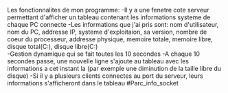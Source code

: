 Les fonctionnalites de mon programme:
    -Il y a une fenetre cote serveur permettant d'afficher un tableau contenant les informations systeme de chaque PC connecte
    -Les informations que j'ai pris sont: nom d'utilisateur, nom du PC, addresse IP, systeme d'exploitaion, sa version, nombre de coeur du processeur, addresse physique, memoire totale, memoire libre, disque total(C:), disque libre(C:)  
    -Gestion dynamique qui se fait toutes les 10 secondes 
    -A chaque 10 secondes passe, une nouvelle ligne s'ajoute au tableau avec les informations a cet instant la (par exemple une diminution de la taille libre du disque)
    -Si il y a plusieurs clients connectes au port du serveur, leurs informations s'afficheront dans le tableau
     #Parc_info_socket
